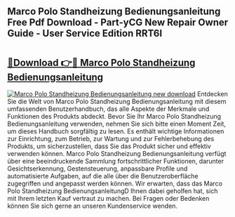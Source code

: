 ## Marco Polo Standheizung Bedienungsanleitung Free Pdf Download - Part-yCG New Repair Owner Guide - User Service Edition RRT6I

# <h2><a href="http://df4bo1.blite.top/?on=Marco+Polo+Standheizung+Bedienungsanleitung">🔗Download 👉🔴 Marco Polo Standheizung Bedienungsanleitung</a></h2>

[![Marco Polo Standheizung Bedienungsanleitung new download](https://i.imgur.com/lujVjoI.png)](http://df4bo1.blite.top/?on=Marco+Polo+Standheizung+Bedienungsanleitung)
Entdecken Sie die Welt von Marco Polo Standheizung Bedienungsanleitung mit diesem umfassenden Benutzerhandbuch, das alle Aspekte der Merkmale und Funktionen des Produkts abdeckt. Bevor Sie Ihr Marco Polo Standheizung Bedienungsanleitung verwenden, nehmen Sie sich bitte einen Moment Zeit, um dieses Handbuch sorgfältig zu lesen. Es enthält wichtige Informationen zur Einrichtung, zum Betrieb, zur Wartung und zur Fehlerbehebung des Produkts, um sicherzustellen, dass Sie das Produkt sicher und effektiv verwenden können. Marco Polo Standheizung Bedienungsanleitung verfügt über eine beeindruckende Sammlung fortschrittlicher Funktionen, darunter Gesichtserkennung, Gestensteuerung, anpassbare Profile und automatisierte Aufgaben, auf die alle über die Benutzeroberfläche zugegriffen und angepasst werden können. Wir erwarten, dass das Marco Polo Standheizung BedienungsanleitungD Ihnen dabei geholfen hat, sich mit Ihrem letzten Kauf vertraut zu machen. Bei Fragen oder Bedenken können Sie sich gerne an unseren Kundenservice wenden.
